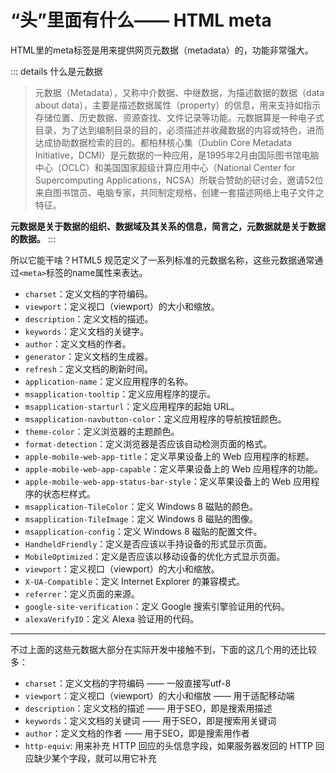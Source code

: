 # “头”里面有什么—— HTML meta

HTML里的meta标签是用来提供网页元数据（metadata）的，功能非常强大。

::: details 什么是元数据
> 元数据（Metadata），又称中介数据、中继数据，为描述数据的数据（data about data），主要是描述数据属性（property）的信息，用来支持如指示存储位置、历史数据、资源查找、文件记录等功能。元数据算是一种电子式目录，为了达到编制目录的目的，必须描述并收藏数据的内容或特色，进而达成协助数据检索的目的。都柏林核心集（Dublin Core Metadata Initiative，DCMI）是元数据的一种应用，是1995年2月由国际图书馆电脑中心（OCLC）和美国国家超级计算应用中心（National Center for Supercomputing Applications，NCSA）所联合赞助的研讨会，邀请52位来自图书馆员、电脑专家，共同制定规格，创建一套描述网络上电子文件之特征。

**元数据是关于数据的组织、数据域及其关系的信息，简言之，元数据就是关于数据的数据。**
:::

所以它能干啥？HTML5 规范定义了一系列标准的元数据名称，这些元数据通常通过`<meta>`标签的name属性来表达。

- `charset`：定义文档的字符编码。
- `viewport`：定义视口（viewport）的大小和缩放。
- `description`：定义文档的描述。
- `keywords`：定义文档的关键字。
- `author`：定义文档的作者。
- `generator`：定义文档的生成器。
- `refresh`：定义文档的刷新时间。
- `application-name`：定义应用程序的名称。
- `msapplication-tooltip`：定义应用程序的提示。
- `msapplication-starturl`：定义应用程序的起始 URL。
- `msapplication-navbutton-color`：定义应用程序的导航按钮颜色。
- `theme-color`：定义浏览器的主题颜色。
- `format-detection`：定义浏览器是否应该自动检测页面的格式。
- `apple-mobile-web-app-title`：定义苹果设备上的 Web 应用程序的标题。
- `apple-mobile-web-app-capable`：定义苹果设备上的 Web 应用程序的功能。
- `apple-mobile-web-app-status-bar-style`：定义苹果设备上的 Web 应用程序的状态栏样式。
- `msapplication-TileColor`：定义 Windows 8 磁贴的颜色。
- `msapplication-TileImage`：定义 Windows 8 磁贴的图像。
- `msapplication-config`：定义 Windows 8 磁贴的配置文件。
- `HandheldFriendly`：定义是否应该以手持设备的形式显示页面。
- `MobileOptimized`：定义是否应该以移动设备的优化方式显示页面。
- `viewport`：定义视口（viewport）的大小和缩放。
- `X-UA-Compatible`：定义 Internet Explorer 的兼容模式。
- `referrer`：定义页面的来源。
- `google-site-verification`：定义 Google 搜索引擎验证用的代码。
- `alexaVerifyID`：定义 Alexa 验证用的代码。            
--- 
不过上面的这些元数据大部分在实际开发中接触不到，下面的这几个用的还比较多：

- `charset`：定义文档的字符编码 —— 一般直接写utf-8
- `viewport`：定义视口（viewport）的大小和缩放 —— 用于适配移动端
- `description`：定义文档的描述 —— 用于SEO，即是搜索用描述
- `keywords`：定义文档的关键词 —— 用于SEO，即是搜索用关键词
- `author`：定义文档的作者 —— 用于SEO，即是搜索用作者
- `http-equiv`: 用来补充 HTTP 回应的头信息字段，如果服务器发回的 HTTP 回应缺少某个字段，就可以用它补充
